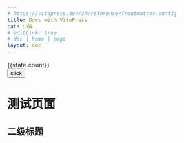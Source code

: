 ```yaml
---
# https://vitepress.dev/zh/reference/frontmatter-config
title: Docs with VitePress
cat: 小猫
# editLink: true
# doc | home | page
layout: doc
---
```


<script setup>
    import {reactive} from 'vue'
    const state = reactive({
        count: 0
    })
    function increment() {
        state.count += 1
    }
</script>

<div class='test'>
    <div>{{state.count}}</div>
    <button @click="increment">click</button>
</div>

# 测试页面

<!-- [![cat](/cat.jpg "cat")](http://tomandjerry.run:8080) -->

<!-- ![cat](/cat.jpg "cat") -->

## 二级标题


<style lang="stylus">
    .test
        button
            color: red
            border: 1px solid cyan
            border-radius: 5px
            padding: 0 5px
</style>
